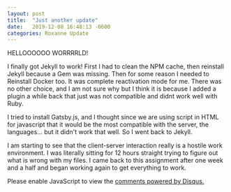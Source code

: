 ```yaml
---
layout: post
title:  "Just another update"
date:   2019-12-08 16:48:13 -0600
categories: Roxanne Update
---
```


HELLOOOOOO WORRRRLD! 

I finally got Jekyll to work! First I had to clean the NPM cache, then reinstall Jekyll because a Gem was missing. 
Then for some reason I needed to Reinstall Docker too. It was complete reactivation mode for me. There was 
no other choice, and I am not sure why but I think it is because I added a plugin a while back that just was not 
compatible and didnt work well with Ruby. 

I tried to install Gatsby.js, and I thought since we are using script in HTML for javascript that it would be the most 
compatible with the server, the languages... but it didn't work that well. So I went back to Jekyll. 

I am starting to see that the client-server interaction really is a hostile work environment. I was literally sitting 
for 12 hours straight trying to figure out what is wrong with my files. I came back to this assignment after one week
and a half and began working again to get everything to work. 



<div id="disqus_thread"></div>
<script>

/**
*  RECOMMENDED CONFIGURATION VARIABLES: EDIT AND UNCOMMENT THE SECTION BELOW TO INSERT DYNAMIC VALUES FROM YOUR PLATFORM OR CMS.
*  LEARN WHY DEFINING THESE VARIABLES IS IMPORTANT: https://disqus.com/admin/universalcode/#configuration-variables*/
/*
var disqus_config = function () {
this.page.url = PAGE_URL;  // Replace PAGE_URL with your page's canonical URL variable
this.page.identifier = PAGE_IDENTIFIER; // Replace PAGE_IDENTIFIER with your page's unique identifier variable
};
*/
(function() { // DON'T EDIT BELOW THIS LINE
var d = document, s = d.createElement('script');
s.src = 'https://roxacho-github-io-2.disqus.com/embed.js';
s.setAttribute('data-timestamp', +new Date());
(d.head || d.body).appendChild(s);
})();
</script>
<noscript>Please enable JavaScript to view the <a href="https://disqus.com/?ref_noscript">comments powered by Disqus.</a></noscript>